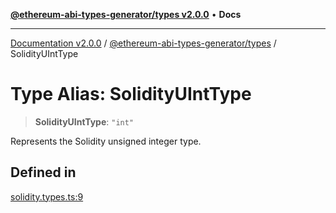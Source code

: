 [**@ethereum-abi-types-generator/types v2.0.0**](../README.md) • **Docs**

***

[Documentation v2.0.0](../../../packages.md) / [@ethereum-abi-types-generator/types](../README.md) / SolidityUIntType

# Type Alias: SolidityUIntType

> **SolidityUIntType**: `"int"`

Represents the Solidity unsigned integer type.

## Defined in

[solidity.types.ts:9](https://github.com/niZmosis/ethereum-abi-types-generator/blob/34014c6ac1a58a7622fbd21e7421270aae38bf36/packages/types/src/solidity.types.ts#L9)
